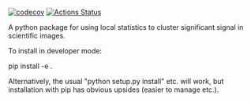 [![codecov](https://codecov.io/gh/RBrearton/local_stats/branch/master/graph/badge.svg?token=FGIV0MVHS8)](https://codecov.io/gh/RBrearton/local_stats)
[![Actions Status](https://github.com/RBrearton/local_stats/workflows/pytest/badge.svg)](https://github.com/pytest/local_stats/actions)

A python package for using local statistics to cluster significant signal in
scientific images.

To install in developer mode:

pip install -e .

Alternatively, the usual "python setup.py install" etc. will work, but
installation with pip has obvious upsides (easier to manage etc.).
